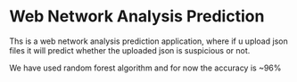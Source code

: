# Web Network Analysis Prediction

Ths is a web network analysis prediction application, where if u upload json files it will predict whether the uploaded json is suspicious or not.


We have used random forest algorithm and for now the accuracy is ~96%
